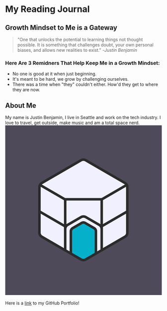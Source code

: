 # My Reading Journal

## Growth Mindset to Me is a Gateway
> "One that unlocks the potential to learning things not thought possible. It is something that challenges doubt, your own personal biases, and allows new realities to exist." -*Justin Benjamin*

### Here Are 3 Remidners That Help Keep Me in a Growth Mindset:
* No one is good at it when just beginning.
* It's meant to be hard, we grow by challenging ourselves.
* There was a time when "they" couldn't either. How'd they get to where they are now. 

## About Me
My name is Justin Benjamin, I live in Seattle and work on the tech industry. I love to travel, get outside, make music and am a total space nerd.  
![This is my band logo](https://github.com/snowdnsound/reading-notes/blob/main/HexCave_StandardColors_sv.png)

Here is a [link](https://github.com/snowdnsound) to my GitHub Portfolio!
